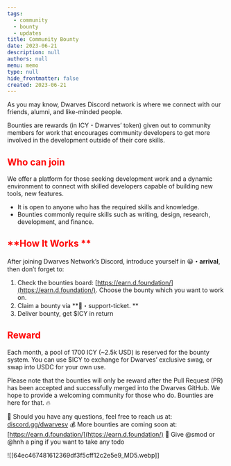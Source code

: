 ```yaml
---
tags: 
  - community
  - bounty
  - updates
title: Community Bounty
date: 2023-06-21
description: null
authors: null
menu: memo
type: null
hide_frontmatter: false
created: 2023-06-21
---
```

As you may know, Dwarves Discord network is where we connect with our friends, alumni, and like-minded people.

Bounties are rewards (in ICY - Dwarves’ token) given out to community members for work that encourages community developers to get more involved in the development outside of their core skills.

## <span style='color:red'>**Who can join**</span>
We offer a platform for those seeking development work and a dynamic environment to connect with skilled developers capable of building new tools, new features.

* It is open to anyone who has the required skills and knowledge.
* Bounties commonly require skills such as writing, design, research, development, and finance. 

## <span style='color:red'>**How It Works **</span>
After joining Dwarves Network’s Discord, introduce yourself in 😀**・arrival**, then don’t forget to:
1. Check the bounties board: [https://earn.d.foundation/](https://earn.d.foundation/). Choose the bounty which you want to work on.
2. Claim a bounty via **⁠🎫・support-ticket. **
3. Deliver bounty, get $ICY in return

## <span style='color:red'>**Reward**</span>
Each month, a pool of 1700 ICY (~2.5k USD) is reserved for the bounty system. You can use $ICY to exchange for Dwarves’ exclusive swag, or swap into USDC for your own use.

Please note that the bounties will only be reward after the Pull Request (PR) has been accepted and successfully merged into the Dwarves GitHub. We hope to provide a welcoming community for those who do. Bounties are here for that. 🔥

📍 Should you have any questions, feel free to reach us at: [discord.gg/dwarvesv](https://discord.gg/dwarvesv?fbclid=IwAR3wR35TreTn6PbTDSAVg4Kd2NMZzytlvqnoZj2xOxew73PoW0TSBYFklpA)
💰 More bounties are coming soon at: [https://earn.d.foundation/](https://earn.d.foundation/)
🤖 Give @smod or @hnh a ping if you want to take any todo

![[64ec467481612369df3f5cff12c2e5e9_MD5.webp]]